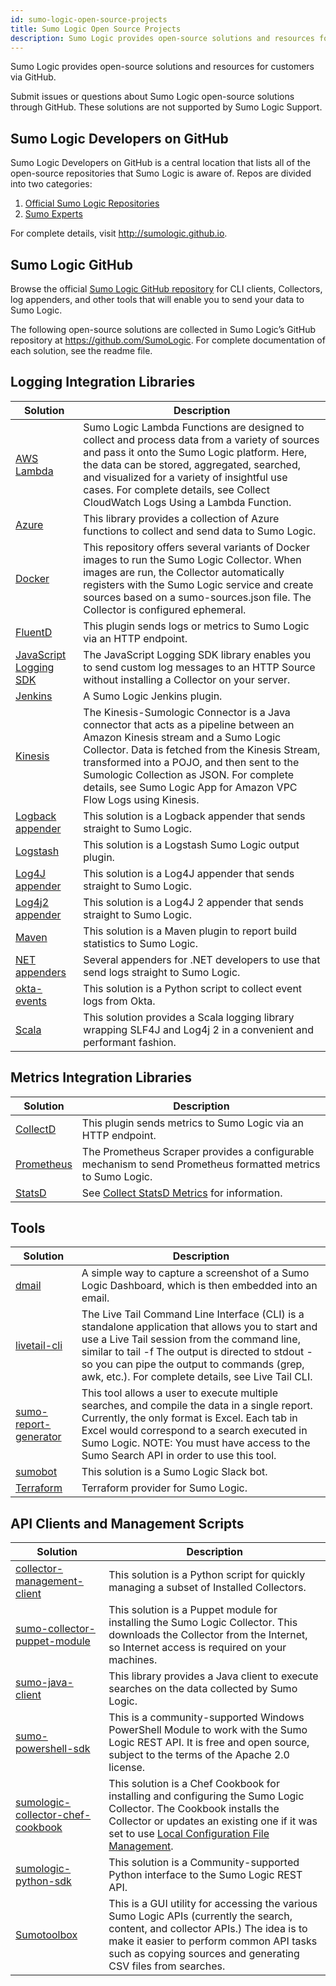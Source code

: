```yaml
---
id: sumo-logic-open-source-projects
title: Sumo Logic Open Source Projects
description: Sumo Logic provides open-source solutions and resources for customers through GitHub.
---
```


Sumo Logic provides open-source solutions and resources for customers via GitHub.

Submit issues or questions about Sumo Logic open-source solutions through GitHub. These solutions are not supported by Sumo Logic Support.

## Sumo Logic Developers on GitHub

Sumo Logic Developers on GitHub is a central location that lists all of the open-source repositories that Sumo Logic is aware of. Repos are divided into two categories:

1. [Official Sumo Logic Repositories](https://github.com/SumoLogic)
1. [Sumo Experts](http://sumologic.github.io/sumo-experts.html)

For complete details, visit http://sumologic.github.io.

## Sumo Logic GitHub

Browse the official [Sumo Logic GitHub repository](https://github.com/SumoLogic) for CLI clients, Collectors, log appenders, and other tools that will enable you to send your data to Sumo Logic.

The following open-source solutions are collected in Sumo Logic’s GitHub repository at https://github.com/SumoLogic. For complete documentation of each solution, see the readme file.

## Logging Integration Libraries

| Solution | Description |
|-- |--|
| [AWS Lambda](https://github.com/SumoLogic/sumologic-aws-lambda)  | Sumo Logic Lambda Functions are designed to collect and process data from a variety of sources and pass it onto the Sumo Logic platform. Here, the data can be stored, aggregated, searched, and visualized for a variety of insightful use cases. For complete details, see Collect CloudWatch Logs Using a Lambda Function.
| [Azure](https://github.com/SumoLogic/sumologic-azure-function) |  This library provides a collection of Azure functions to collect and send data to Sumo Logic. |
| [Docker](https://github.com/SumoLogic/sumologic-collector-docker) | This repository offers several variants of Docker images to run the Sumo Logic Collector. When images are run, the Collector automatically registers with the Sumo Logic service and create sources based on a sumo-sources.json file. The Collector is configured ephemeral. |
| [FluentD](https://github.com/SumoLogic/fluentd-output-sumologic) | This plugin sends logs or metrics to Sumo Logic via an HTTP endpoint.  |
| [JavaScript Logging SDK](https://github.com/SumoLogic/js-sumo-logger) | The JavaScript Logging SDK library enables you to send custom log messages to an HTTP Source without installing a Collector on your server. |
| [Jenkins](https://github.com/SumoLogic/sumologic-jenkins-plugin) | A Sumo Logic Jenkins plugin. |
| [Kinesis](https://github.com/SumoLogic/sumologic-kinesis-connector) | The Kinesis-Sumologic Connector is a Java connector that acts as a pipeline between an Amazon Kinesis stream and a  Sumo Logic Collector. Data is fetched from the Kinesis Stream, transformed into a POJO, and then sent to the Sumologic Collection as JSON. For complete details, see Sumo Logic App for Amazon VPC Flow Logs using Kinesis. |
| [Logback appender](https://github.com/SumoLogic/sumologic-logback-appender) | This solution is a Logback appender that sends straight to Sumo Logic. |
| [Logstash](https://github.com/SumoLogic/logstash-output-sumologic) | This solution is a Logstash Sumo Logic output plugin.  |
| [Log4J appender](https://github.com/SumoLogic/sumo-log4j-appender) | This solution is a Log4J appender that sends straight to Sumo Logic. |
| [Log4j2 appender](https://github.com/SumoLogic/sumologic-log4j2-appender) | This solution is a Log4J 2 appender that sends straight to Sumo Logic. |
| [Maven](https://github.com/SumoLogic/sumo-maven-stats-plugin) | This solution is a Maven plugin to report build statistics to Sumo Logic. |
| [NET appenders](https://github.com/SumoLogic/sumologic-net-appenders) | Several appenders for .NET developers to use that send logs straight to Sumo Logic. |
| [okta-events](https://github.com/SumoLogic/okta-events) | This solution is a Python script to collect event logs from Okta. |
| [Scala](https://github.com/SumoLogic/scalalogging) | This solution provides a Scala logging library wrapping SLF4J and Log4j 2 in a convenient and performant fashion. |

## Metrics Integration Libraries

| Solution | Description |
|-- |--|
| [CollectD](https://github.com/SumoLogic/sumologic-collectd-plugin) | This plugin sends metrics to Sumo Logic via an HTTP endpoint.  |
| [Prometheus](https://github.com/SumoLogic/sumologic-prometheus-scraper) | The Prometheus Scraper provides a configurable mechanism to send Prometheus formatted metrics to Sumo Logic.  |
| [StatsD](/docs/send-data/Collect-from-Other-Data-Sources/Collect-StatsD-Metrics) | See [Collect StatsD Metrics](collect-statsd-metrics.md) for information. |

## Tools

| Solution | Description |
|-- |--|
| [dmail](https://github.com/SumoLogic/dmail) | A simple way to capture a screenshot of a Sumo Logic Dashboard, which is then embedded into an email. |
| [livetail-cli](https://github.com/SumoLogic/livetail-cli)                              | The Live Tail Command Line Interface (CLI) is a standalone application that allows you to start and use a Live Tail session from the command line, similar to tail -f The output is directed to stdout - so you can pipe the output to commands (grep, awk, etc.). For complete details, see Live Tail CLI. |
| [sumo-report-generator](https://github.com/SumoLogic/sumo-report-generator)   | This tool allows a user to execute multiple searches, and compile the data in a single report. Currently, the only format is Excel. Each tab in Excel would correspond to a search executed in Sumo Logic. NOTE: You must have access to the Sumo Search API in order to use this tool.                     |
| [sumobot](https://github.com/SumoLogic/sumobot) | This solution is a Sumo Logic Slack bot. |
| [Terraform](https://github.com/SumoLogic/terraform-provider-sumologic "https://github.com/SumoLogic/terraform-provider-sumologic") | Terraform provider for Sumo Logic. |

## API Clients and Management Scripts

| Solution | Description |
|-- |--|
| [collector-management-client](https://github.com/SumoLogic/collector-management-client)| This solution is a Python script for quickly managing a subset of Installed Collectors. |
| [sumo-collector-puppet-module](https://github.com/SumoLogic/sumo-collector-puppet-module)| This solution is a Puppet module for installing the Sumo Logic Collector. This downloads the Collector from the Internet, so Internet access is required on your machines.|
| [sumo-java-client](https://github.com/SumoLogic/sumo-java-client)| This library provides a Java client to execute searches on the data collected by Sumo Logic. |
| [sumo-powershell-sdk](https://github.com/SumoLogic/sumo-powershell-sdk)| This is a community-supported Windows PowerShell Module to work with the Sumo Logic REST API. It is free and open source, subject to the terms of the Apache 2.0 license. |
| [sumologic-collector-chef-cookbook](https://github.com/SumoLogic/sumologic-collector-chef-cookbook) | This solution is a Chef Cookbook for installing and configuring the Sumo Logic Collector. The Cookbook installs the Collector or updates an existing one if it was set to use [Local Configuration File Management](/docs/send-data/use-json-configure-sources/local-configuration-file-management). |
| [sumologic-python-sdk](https://github.com/SumoLogic/sumologic-python-sdk)| This solution is a Community-supported Python interface to the Sumo Logic REST API.|
| [Sumotoolbox](https://github.com/voltaire321/sumologictoolbox)| This is a GUI utility for accessing the various Sumo Logic APIs (currently the search, content, and collector APIs.) The idea is to make it easier to perform common API tasks such as copying sources and generating CSV files from searches.|

 
